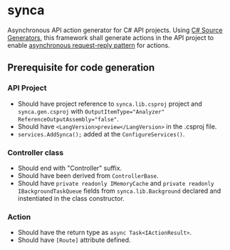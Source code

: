 # synca
Asynchronous API action generator for C# API projects. Using [C# Source Generators](https://devblogs.microsoft.com/dotnet/introducing-c-source-generators/), this framework shall generate actions in the API project to enable [asynchronous request-reply pattern](https://docs.microsoft.com/en-us/azure/architecture/patterns/async-request-reply) for actions.

## Prerequisite for code generation
### API Project
- Should have project reference to `synca.lib.csproj` project and `synca.gen.csproj` with `OutputItemType="Analyzer" ReferenceOutputAssembly="false"`.
- Should have `<LangVersion>preview</LangVersion>` in the .csproj file.
- `services.AddSynca();` added at the `ConfigureServices()`.
### Controller class
- Should end with "Controller" suffix.
- Should have been derived from `ControllerBase`.
- Should have `private readonly IMemoryCache` and `private readonly IBackgroundTaskQueue` fields from `synca.lib.Background` declared and instentiated in the class constructor.
### Action
- Should have the return type as `async Task<IActionResult>`.
- Should have `[Route]` attribute defined.
